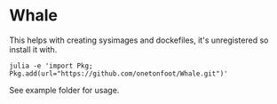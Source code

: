 # Whale

This helps with creating sysimages and dockefiles, it's unregistered so install it with.

```
julia -e 'import Pkg; Pkg.add(url="https://github.com/onetonfoot/Whale.git")'
``` 

See example folder for usage.
